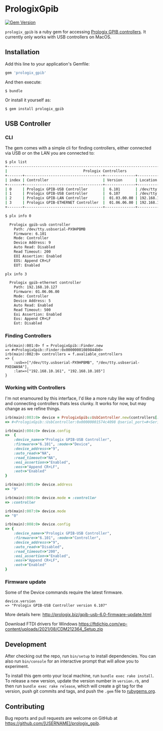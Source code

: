 # PrologixGpib

[![Gem Version](https://badge.fury.io/rb/prologix_gpib.svg)](https://rubygems.org/gems/prologix_gpib)

`prologix_gpib` is a ruby gem for accessing [Prologix GPIB controllers](http://prologix.biz/). It currently only works with USB controllers on MacOS.

## Installation

Add this line to your application's Gemfile:

```ruby
gem 'prologix_gpib'
```

And then execute:

    $ bundle

Or install it yourself as:

    $ gem install prologix_gpib

## USB Controller

### CLI

The gem comes with a simple cli for finding controllers, either connected via USB or on the LAN you are connected to:

```bash
$ plx list
+-----------------------------------------------------------------------------------------+
|                                   Prologix Controllers                                  |
+-------+------------------------------------+--------------+-----------------------------+
| index | Controller                         | Version      | Location                    |
+-------+------------------------------------+--------------+-----------------------------+
| 0     | Prologix GPIB-USB Controller       |  6.101       | /dev/tty.usbserial-PX9HPBMB |
| 1     | Prologix GPIB-USB Controller       |  6.107       | /dev/tty.usbserial-PXEGWA9A |
| 2     | Prologix GPIB-LAN Controller       |  01.03.00.00 | 192.168.10.161              |
| 3     | Prologix GPIB-ETHERNET Controller  |  01.06.06.00 | 192.168.10.127              |
+-------+------------------------------------+--------------+-----------------------------+

$ plx info 0

  Prologix gpib-usb controller
	Path: /dev/tty.usbserial-PX9HPBMB
	Firmware: 6.101
	Mode: Controller
	Device Address: 9
	Auto Read: Disabled
	Read Timeout: 200
	EOI Assertion: Enabled
	EOS: Append CR+LF
	EOT: Enabled

plx info 3

  Prologix gpib-ethernet controller
	Path: 192.168.10.127
	Firmware: 01.06.06.00
	Mode: Controller
	Device Address: 5
	Auto Read: Enabled
	Read Timeout: 500
	Eoi Assertion: Enabled
	Eos: Append CR+LF
	Eot: Disabled
```

### Finding Controllers

```irb
irb(main):001:0> f = PrologixGpib::Finder.new
=> #<PrologixGpib::Finder:0x00000001089844b0>
irb(main):002:0> controllers = f.avaliable_controllers
=> {
	:usb=>["/dev/tty.usbserial-PX9HPBMB", "/dev/tty.usbserial-PXEGWA9A"],
	:lan=>["192.168.10.161", "192.168.10.165"]
}

```

### Working with Controllers

I'm not enamoured by this interface, I'd like a more ruby like way of finding and connecting controllers thats less clunky. It works for now, but may change as we refine things.

```ruby
irb(main):003:0> device = PrologixGpib::UsbController.new(controllers[:usb][0])
=> #<PrologixGpib::UsbController:0x00000001574c4098 @serial_port=#<Serial:0x00000001574bfef8 @config=#<RubySerial::Posix::Termios:0x00000001574bf728>, @fd=9, @open=true>>

irb(main):004:0> device.config
=>  {
	:device_name=>"Prologix GPIB-USB Controller",
	:firmware=>"6.101", :mode=>"Device",
	:device_address=>"9",
	:auto_read=>"NA",
	:read_timeout=>"NA",
	:eoi_assertion=>"Enabled",
	:eos=>"Append CR+LF",
	:eot=>"Enabled"
}

irb(main):005:0> device.address
=> "9"

irb(main):006:0> device.mode = :controller
=> :controller

irb(main):007:0> device.mode
=> "0"

irb(main):008:0> device.config
=> {
	:device_name=>"Prologix GPIB-USB Controller",
	:firmware=>"6.101", :mode=>"Controller",
	:device_address=>"9",
	:auto_read=>"Disabled",
	:read_timeout=>"200",
	:eoi_assertion=>"Enabled",
	:eos=>"Append CR+LF",
	:eot=>"Enabled"
}
```

### Firmware update

Some of the Device commands require the latest firmware.

```irb
device.version
=> "Prologix GPIB-USB Controller version 6.107"
```

More details here:
http://prologix.biz/gpib-usb-6.0-firmware-update.html

Download FTDI drivers for Windows
https://ftdichip.com/wp-content/uploads/2021/08/CDM212364_Setup.zip

## Development

After checking out the repo, run `bin/setup` to install dependencies. You can also run `bin/console` for an interactive prompt that will allow you to experiment.

To install this gem onto your local machine, run `bundle exec rake install`. To release a new version, update the version number in `version.rb`, and then run `bundle exec rake release`, which will create a git tag for the version, push git commits and tags, and push the `.gem` file to [rubygems.org](https://rubygems.org).

## Contributing

Bug reports and pull requests are welcome on GitHub at https://github.com/[USERNAME]/prologix_gpib.
